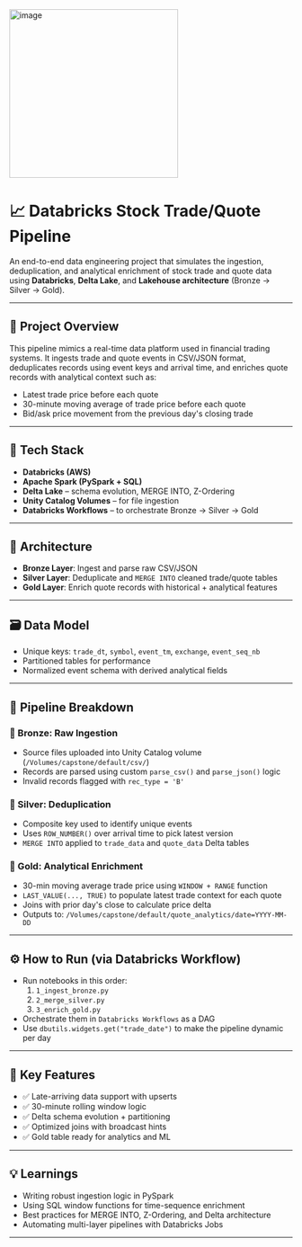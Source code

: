 <img src="https://github.com/user-attachments/assets/beffea24-6d1f-479c-9a65-8aace3e52d92" alt="image" width="300"/>

# 📈 Databricks Stock Trade/Quote Pipeline

An end-to-end data engineering project that simulates the ingestion, deduplication, and analytical enrichment of stock trade and quote data using **Databricks**, **Delta Lake**, and **Lakehouse architecture** (Bronze → Silver → Gold).

---

## 🚀 Project Overview

This pipeline mimics a real-time data platform used in financial trading systems. It ingests trade and quote events in CSV/JSON format, deduplicates records using event keys and arrival time, and enriches quote records with analytical context such as:

- Latest trade price before each quote
- 30-minute moving average of trade price before each quote
- Bid/ask price movement from the previous day's closing trade

---

## 🧰 Tech Stack

- **Databricks (AWS)**
- **Apache Spark (PySpark + SQL)**
- **Delta Lake** – schema evolution, MERGE INTO, Z-Ordering
- **Unity Catalog Volumes** – for file ingestion
- **Databricks Workflows** – to orchestrate Bronze → Silver → Gold

---

## 🧱 Architecture

- **Bronze Layer**: Ingest and parse raw CSV/JSON
- **Silver Layer**: Deduplicate and `MERGE INTO` cleaned trade/quote tables
- **Gold Layer**: Enrich quote records with historical + analytical features

---

## 🗃️ Data Model


- Unique keys: `trade_dt`, `symbol`, `event_tm`, `exchange`, `event_seq_nb`
- Partitioned tables for performance
- Normalized event schema with derived analytical fields

---

## 🔄 Pipeline Breakdown

### 🔹 Bronze: Raw Ingestion
- Source files uploaded into Unity Catalog volume (`/Volumes/capstone/default/csv/`)
- Records are parsed using custom `parse_csv()` and `parse_json()` logic
- Invalid records flagged with `rec_type = 'B'`

### 🔹 Silver: Deduplication
- Composite key used to identify unique events
- Uses `ROW_NUMBER()` over arrival time to pick latest version
- `MERGE INTO` applied to `trade_data` and `quote_data` Delta tables

### 🔹 Gold: Analytical Enrichment
- 30-min moving average trade price using `WINDOW + RANGE` function
- `LAST_VALUE(..., TRUE)` to populate latest trade context for each quote
- Joins with prior day's close to calculate price delta
- Outputs to: `/Volumes/capstone/default/quote_analytics/date=YYYY-MM-DD`

---

## ⚙️ How to Run (via Databricks Workflow)

- Run notebooks in this order:
  1. `1_ingest_bronze.py`
  2. `2_merge_silver.py`
  3. `3_enrich_gold.py`
- Orchestrate them in `Databricks Workflows` as a DAG
- Use `dbutils.widgets.get("trade_date")` to make the pipeline dynamic per day

---

## 📌 Key Features

- ✅ Late-arriving data support with upserts
- ✅ 30-minute rolling window logic
- ✅ Delta schema evolution + partitioning
- ✅ Optimized joins with broadcast hints
- ✅ Gold table ready for analytics and ML

---

## 💡 Learnings

- Writing robust ingestion logic in PySpark
- Using SQL window functions for time-sequence enrichment
- Best practices for MERGE INTO, Z-Ordering, and Delta architecture
- Automating multi-layer pipelines with Databricks Jobs

---



